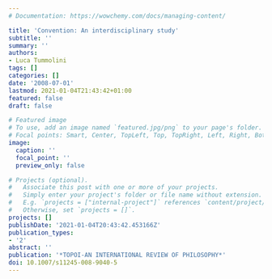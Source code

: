 ```yaml
---
# Documentation: https://wowchemy.com/docs/managing-content/

title: 'Convention: An interdisciplinary study'
subtitle: ''
summary: ''
authors:
- Luca Tummolini
tags: []
categories: []
date: '2008-07-01'
lastmod: 2021-01-04T21:43:42+01:00
featured: false
draft: false

# Featured image
# To use, add an image named `featured.jpg/png` to your page's folder.
# Focal points: Smart, Center, TopLeft, Top, TopRight, Left, Right, BottomLeft, Bottom, BottomRight.
image:
  caption: ''
  focal_point: ''
  preview_only: false

# Projects (optional).
#   Associate this post with one or more of your projects.
#   Simply enter your project's folder or file name without extension.
#   E.g. `projects = ["internal-project"]` references `content/project/deep-learning/index.md`.
#   Otherwise, set `projects = []`.
projects: []
publishDate: '2021-01-04T20:43:42.453166Z'
publication_types:
- '2'
abstract: ''
publication: '*TOPOI-AN INTERNATIONAL REVIEW OF PHILOSOPHY*'
doi: 10.1007/s11245-008-9040-5
---
```

